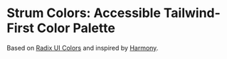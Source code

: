 # Strum Colors: Accessible Tailwind-First Color Palette

Based on [Radix UI Colors](https://www.radix-ui.com/colors) and inspired by [Harmony](https://evilmartians.com/opensource/harmony).
